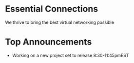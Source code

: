 # Essential Connections

We thrive to bring the best virtual networking possible
 
# Top Announcements

 - Working on a new project set to release 8:30-11:45pmEST
